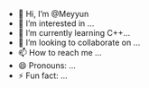 - 👋 Hi, I’m @Meyyun
- 👀 I’m interested in ...
- 🌱 I’m currently learning C++...
- 💞️ I’m looking to collaborate on ...
- 📫 How to reach me ...
- 😄 Pronouns: ...
- ⚡ Fun fact: ...

<!---
Meyyun/Meyyun is a ✨ special ✨ repository because its `README.md` (this file) appears on your GitHub profile.
You can click the Preview link to take a look at your changes.
--->
